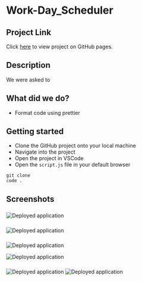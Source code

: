 # Work-Day_Scheduler

## Project Link

Click [here]() to view project on GitHub pages.

## Description

We were asked to

## What did we do?

- Format code using prettier

## Getting started

- Clone the GitHub project onto your local machine
- Navigate into the project
- Open the project in VSCode
- Open the `script.js` file in your default browser

```
git clone
code .
```

## Screenshots

###

![Deployed application]()

###

![Deployed application]()

###

![Deployed application]()

![Deployed application]()

###

![Deployed application]()
![Deployed application]()
